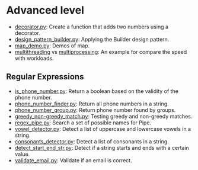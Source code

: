 # Advanced level
- [decorator.py](decorator.py): Create a function that adds two numbers using a decorator.
- [design_pattern_builder.py](design_pattern_builder.py): Applying the Builder design pattern.
- [map_demo.py](map_demo.py): Demos of map.
- [multithreading](multithreading_demo.py) vs [multiprocessing](multiprocessing_demo.py): An example for compare the speed with workloads. 

## Regular Expressions
- [is_phone_number.py](regex/is_phone_number.py): Return a boolean based on the validity of the phone number.
- [phone_number_finder.py](regex/phone_number_finder.py): Return all phone numbers in a string.
- [phone_number_group.py](regex/phone_number_group.py): Return phone number found by groups.
- [greedy_non-greedy_match.py](regex/greedy_non-greedy_match.py): Testing greedy and non-greedy matches.
- [regex_pipe.py](regex/regex_pipe.py): Search a set of possible names for Pipe.
- [vowel_detector.py](regex/vowel_detector.py): Detect a list of uppercase and lowercase vowels in a string.
- [consonants_detector.py](regex/consonants_detector.py): Detect a list of consonants in a string.
- [detect_start_end_str.py](regex/detect_start_end_str.py): Detect if a string starts and ends with a certain value.
- [validate_email.py](regex/validate_email.py): Validate if an email is correct.

